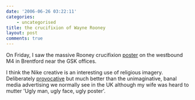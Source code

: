 ```yaml
---
date: '2006-06-26 03:22:11'
categories:
    - uncategorised
title: the crucifixion of Wayne Rooney
layout: post
comments: true
---
```


On Friday, I saw the massive Rooney crucifixion
[poster](http://www.footy-boots.com/rooney-nike-poster/Rooney%20Nike%20Large.jpg)
on the westbound M4 in Brentford near the GSK offices.

I think the Nike creative is an interesting use of religious imagery.
Deliberately
[provocative](http://blogs.guardian.co.uk/organgrinder/2006/06/world_cup_advert_crucified.html)
but much better than the unimaginative, banal media advertising we
normally see in the UK although my wife was heard to mutter 'Ugly man,
ugly face, ugly poster'.
